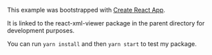 This example was bootstrapped with [Create React App](https://github.com/facebook/create-react-app).

It is linked to the react-xml-viewer package in the parent directory for development purposes.

You can run `yarn install` and then `yarn start` to test my package.
